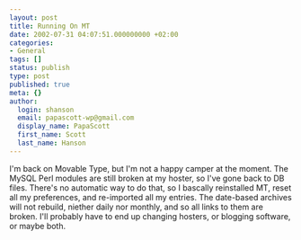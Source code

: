 ```yaml
---
layout: post
title: Running On MT
date: 2002-07-31 04:07:51.000000000 +02:00
categories:
- General
tags: []
status: publish
type: post
published: true
meta: {}
author:
  login: shanson
  email: papascott-wp@gmail.com
  display_name: PapaScott
  first_name: Scott
  last_name: Hanson
---
```

<p>I'm back on Movable Type, but I'm not a happy camper at the moment. The MySQL Perl modules are still broken at my hoster, so I've gone back to DB files. There's no automatic way to do that, so I bascally reinstalled MT, reset all my preferences, and re-imported all my entries. The date-based archives will not rebuild, niether daily nor monthly, and so all links to them are broken. I'll probably have to end up changing hosters, or blogging software, or maybe both.</p>
